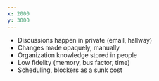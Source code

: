```yaml
---
x: 2000
y: 3000
---
```


* Discussions happen in private (email, hallway)
* Changes made opaquely, manually
* Organization knowledge stored in people
* Low fidelity (memory, bus factor, time)
* Scheduling, blockers as a sunk cost